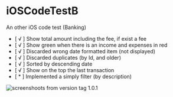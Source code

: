 # iOSCodeTestB
An other iOS code test (Banking)

 - [ √ ] Show total amount including the fee, if exist a fee
 - [ √ ] Show green when there is an income and expenses in red
 - [ √ ] Discarded wrong date formatted item (not displayed)
 - [ √ ] Discarded duplicates (by Id, and older)
 - [ √ ] Sorted by descending date
 - [ √ ] Show on the top the last transaction
 - [ * ] Implemented a simply filter (by description)

![screenshoots from version tag 1.0.1](https://ipon.es/apps/iOSCodeTestB/img/cap-iOSCodeTestB-101.jpg)
<!--stackedit_data:
eyJoaXN0b3J5IjpbMjExMTA1MDYwNiwtNjAwNTI1MDIzXX0=
-->